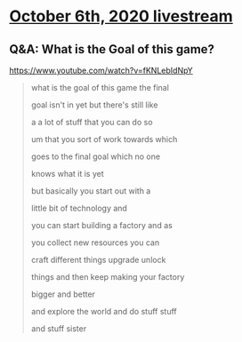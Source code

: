 # [October 6th, 2020 livestream](../2020-10-06.md)
## Q&A: What is the Goal of this game?
https://www.youtube.com/watch?v=fKNLebIdNpY
> what is the goal of this game the final
> 
> goal isn't in yet but there's still like
> 
> a a lot of stuff that you can do so
> 
> um that you sort of work towards which
> 
> goes to the final goal which no one
> 
> knows what it is yet
> 
> but basically you start out with a
> 
> little bit of technology and
> 
> you can start building a factory and as
> 
> you collect new resources you can
> 
> craft different things upgrade unlock
> 
> things and then keep making your factory
> 
> bigger and better
> 
> and explore the world and do stuff stuff
> 
> and stuff sister
> 
